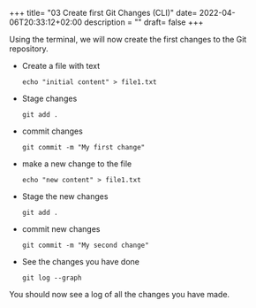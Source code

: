+++
title= "03 Create first Git Changes (CLI)"
date= 2022-04-06T20:33:12+02:00
description = ""
draft= false
+++

Using the terminal, we will now create the first changes to the Git repository.

- Create a file with text

    `echo "initial content" > file1.txt`

- Stage changes

    `git add .`

- commit changes

    `git commit -m "My first change"`

- make a new change to the file

    `echo "new content" > file1.txt`

- Stage the new changes

    `git add .`

- commit new changes

    `git commit -m "My second change"`

- See the changes you have done

    `git log --graph`

You should now see a log of all the changes you have made.